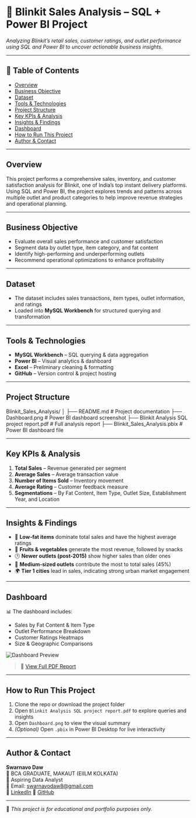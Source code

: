 # 🛒 Blinkit Sales Analysis – SQL + Power BI Project

_Analyzing Blinkit’s retail sales, customer ratings, and outlet performance using SQL and Power BI to uncover actionable business insights._

---

## 📌 Table of Contents
- <a href="#overview">Overview</a>
- <a href="#business-objective">Business Objective</a>
- <a href="#dataset">Dataset</a>
- <a href="#tools--technologies">Tools & Technologies</a>
- <a href="#project-structure">Project Structure</a>
- <a href="#key-kpis--analysis">Key KPIs & Analysis</a>
- <a href="#insights--findings">Insights & Findings</a>
- <a href="#dashboard">Dashboard</a>
- <a href="#how-to-run-this-project">How to Run This Project</a>
- <a href="#author--contact">Author & Contact</a>

---

<h2><a id="overview"></a>Overview</h2>

This project performs a comprehensive sales, inventory, and customer satisfaction analysis for Blinkit, one of India’s top instant delivery platforms. Using SQL and Power BI, the project explores trends and patterns across multiple outlet and product categories to help improve revenue strategies and operational planning.

---

<h2><a id="business-objective"></a>Business Objective</h2>

- Evaluate overall sales performance and customer satisfaction
- Segment data by outlet type, item category, and fat content
- Identify high-performing and underperforming outlets
- Recommend operational optimizations to enhance profitability

---

<h2><a id="dataset"></a>Dataset</h2>

- The dataset includes sales transactions, item types, outlet information, and ratings
- Loaded into **MySQL Workbench** for structured querying and transformation

---

<h2><a id="tools--technologies"></a>Tools & Technologies</h2>

- **MySQL Workbench** – SQL querying & data aggregation
- **Power BI** – Visual analytics & dashboard
- **Excel** – Preliminary cleaning & formatting
- **GitHub** – Version control & project hosting

---

<h2><a id="project-structure"></a>Project Structure</h2>

Blinkit_Sales_Analysis/
│
├── README.md                            # Project documentation
├── Dashboard.png                        # Power BI dashboard screenshot
├── Blinkit Analysis SQL project report.pdf  # Full analysis report
├── Blinkit_Sales_Analysis.pbix          # Power BI dashboard file


---

<h2><a id="key-kpis--analysis"></a>Key KPIs & Analysis</h2>

1. **Total Sales** – Revenue generated per segment
2. **Average Sales** – Average transaction value
3. **Number of Items Sold** – Inventory movement
4. **Average Rating** – Customer feedback measure
5. **Segmentations** – By Fat Content, Item Type, Outlet Size, Establishment Year, and Location

---

<h2><a id="insights--findings"></a>Insights & Findings</h2>

- 🥦 **Low-fat items** dominate total sales and have the highest average ratings
- 🛒 **Fruits & vegetables** generate the most revenue, followed by snacks
- 🕒 **Newer outlets (post-2015)** show higher sales than older ones
- 🏪 **Medium-sized outlets** contribute the most to total sales (45%)
- 🌍 **Tier 1 cities** lead in sales, indicating strong urban market engagement

---

<h2><a id="dashboard"></a>Dashboard</h2>

📊 The dashboard includes:
- Sales by Fat Content & Item Type
- Outlet Performance Breakdown
- Customer Ratings Heatmaps
- Size & Geographic Comparisons

![Dashboard Preview](./Dashboard.png)

> 📄 [View Full PDF Report](./Blinkit%20Analysis%20SQL%20project%20report.pdf)

---

<h2><a id="how-to-run-this-project"></a>How to Run This Project</h2>

1. Clone the repo or download the project folder
2. Open `Blinkit Analysis SQL project report.pdf` to explore queries and insights
3. Open `Dashboard.png` to view the visual summary
4. *(Optional)* Open `.pbix` in Power BI Desktop for live interactivity

---

<h2><a id="author--contact"></a>Author & Contact</h2>

**Swarnavo Daw**  
📘 BCA GRADUATE, MAKAUT (EIILM KOLKATA)  
💼 Aspiring Data Analyst  
📧 Email: swarnavodaw8@gmail.com  
🔗 [LinkedIn](https://www.linkedin.com/in/swarnavo-dawn-420018247/)
🔗 [GitHub](https://github.com/SWARNAVO-DAW)

---

📌 _This project is for educational and portfolio purposes only._

